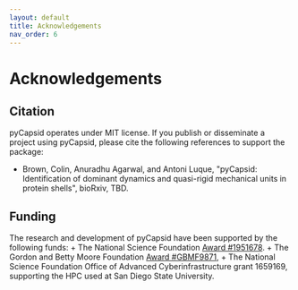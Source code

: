 ```yaml
---
layout: default
title: Acknowledgements
nav_order: 6
---
```


# Acknowledgements

## Citation
pyCapsid operates under MIT license. If you publish or disseminate a project using pyCapsid, please cite the following references to support the package:
+ Brown, Colin, Anuradhu Agarwal, and Antoni Luque, "pyCapsid: Identification of dominant dynamics and quasi-rigid mechanical units in protein shells", bioRxiv, TBD.

## Funding
The research and development of pyCapsid have been supported by the following funds:
	+ The National Science Foundation [Award #1951678](https://www.nsf.gov/awardsearch/showAward?AWD_ID=1951678&HistoricalAwards=false).
	+ The Gordon and Betty Moore Foundation [Award #GBMF9871](https://doi.org/10.37807/GBMF9871),
	+ The National Science Foundation Office of Advanced Cyberinfrastructure grant 1659169, supporting the HPC used at San Diego  State University.
  

